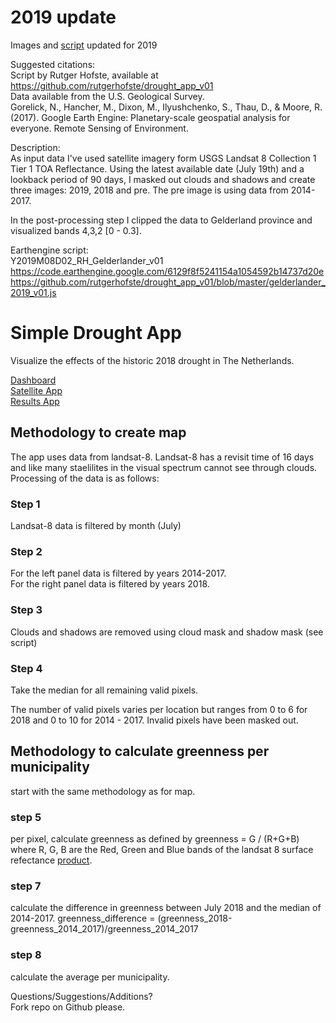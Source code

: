 # 2019 update
Images and [script](https://github.com/rutgerhofste/drought_app_v01/blob/master/gelderlander_2019_v01.js) updated for 2019

Suggested citations:  
Script by Rutger Hofste, available at https://github.com/rutgerhofste/drought_app_v01  
Data available from the U.S. Geological Survey.  
Gorelick, N., Hancher, M., Dixon, M., Ilyushchenko, S., Thau, D., & Moore, R. (2017). Google Earth Engine: Planetary-scale geospatial analysis for everyone. Remote Sensing of Environment.  

Description:  
As input data I've used satellite imagery form  USGS Landsat 8 Collection 1 Tier 1 TOA Reflectance. 
Using the latest available date (July 19th) and a lookback period of 90 days, I masked out clouds and shadows and create
three images: 2019, 2018 and pre. The pre image is using data from 2014-2017.   

In the post-processing step I clipped the data to Gelderland province and visualized bands 4,3,2 [0 - 0.3]. 

Earthengine script:  
Y2019M08D02_RH_Gelderlander_v01
https://code.earthengine.google.com/6129f8f5241154a1054592b14737d20e
https://github.com/rutgerhofste/drought_app_v01/blob/master/gelderlander_2019_v01.js


# Simple Drought App
Visualize the effects of the historic 2018 drought in The Netherlands.

[Dashboard](https://datastudio.google.com/open/13toeHatvw6cg4R741Euue5GtVlRJX2tK)  
[Satellite App](https://rutgerhofste.users.earthengine.app/view/droughtappv01)  
[Results App](https://rutgerhofste.carto.com/builder/5f366148-d967-4136-a9c9-efb7e13307b1/embed)  

## Methodology to create map
The app uses data from landsat-8. Landsat-8 has a revisit time of 16 days and like many staelilites in the visual spectrum cannot see through clouds. Processing of the data is as follows:

### Step 1
Landsat-8 data is filtered by month (July) 

### Step 2
For the left panel data is filtered by years 2014-2017.  
For the right panel data is filtered by years 2018. 

### Step 3 
Clouds and shadows are removed using cloud mask and shadow mask (see script)

### Step 4
Take the median for all remaining valid pixels. 

The number of valid pixels varies per location but ranges from 0 to 6 for 2018 and 0 to 10 for 2014 - 2017. Invalid pixels have been masked out. 

## Methodology to calculate greenness per municipality 
start with the same methodology as for map.

### step 5
per pixel, calculate greenness as defined by greenness = G / (R+G+B) where R, G, B are the Red, Green and Blue bands of the landsat 8 surface refectance [product](https://code.earthengine.google.com/dataset/LANDSAT/LC08/C01/T2_SR).  

### step 7 
calculate the difference in greenness between July 2018 and the median of 2014-2017. greenness_difference = (greenness_2018-greenness_2014_2017)/greenness_2014_2017

### step 8  
calculate the average per municipality.  


Questions/Suggestions/Additions?  
Fork repo on Github please. 

